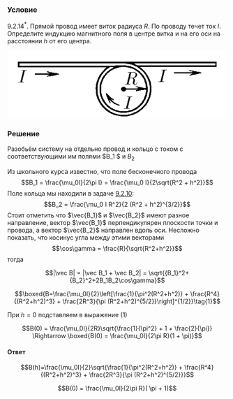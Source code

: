 ###  Условие 

$9.2.14^*.$ Прямой провод имеет виток радиуса $R$. По проводу течет ток $I$. Определите индукцию магнитного поля в центре витка и на его оси на расстоянии $h$ от его центра. 

![ К задаче $9.2.14^*$ |543x166, 39%](../../img/9.2.14/statement.png)

### Решение

Разобьём систему на отдельно провод и кольцо с током с соответствующими им полями $B_1 $ и $B_2$

Из школьного курса известно, что поле бесконечного провода $$B_1 = \frac{\mu_0I}{2\pi l} = \frac{\mu_0 I}{2\sqrt{R^2 + h^2}}$$ Поле кольца мы находили в задаче [9.2.10](../9.2.10): $$B_2 = \frac{\mu_0 I R^2}{2 (R^2 + h^2)^{3/2}}$$ Стоит отметить что $\vec{B_1}$ и $\vec{B_2}$ имеют разное направление, вектор $\vec{B_1}$ перпендикулярен плоскости точки и провода, а вектор $\vec{B_2}$ направлен вдоль оси. Несложно показать, что косинус угла между этими векторами $$\cos\gamma = \frac{R}{\sqrt{R^2+h^2}}$$ тогда 

$$|\vec B| = |\vec B_1 + \vec B_2| = \sqrt{{B_1}^2+{B_2}^2+2B_1B_2\cos\gamma}$$ 

$$\boxed{B=\frac{\mu_0I}{2}\left[\frac{1}{\pi^2(R^2+h^2)} + \frac{R^4}{(R^2+h^2)^3} + \frac{2R^3}{\pi (R^2+h^2)^{5/2}}\right]^{1/2}}\tag{1}$$ 

При $h = 0$ подставляем в выражение $(1)$ 

$$B(0) = \frac{\mu_0I}{2R}\sqrt{\frac{1}{\pi^2} + 1 + \frac{2}{\pi}} \Rightarrow \boxed{B(0) = \frac{\mu_0I}{2\pi R}(1 + \pi)}$$ 

#### Ответ

$$B(h)=\frac{\mu_0I}{2}\sqrt{\frac{1}{\pi^2(R^2+h^2)} + \frac{R^4}{(R^2+h^2)^3} + \frac{2R^3}{\pi (R^2+h^2)^{5/2}}}$$ 

$$B(0) = \frac{\mu_0I}{2\pi R}( \pi + 1)$$ 
